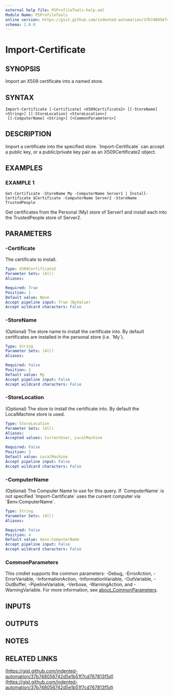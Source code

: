 ```yaml
---
external help file: PSProfileTools-help.xml
Module Name: PSProfileTools
online version: https://gist.github.com/indented-automation/37b748056742d5e1b51f7cd767813f5d
schema: 2.0.0
---
```


# Import-Certificate

## SYNOPSIS
Import an X509 certificate into a named store.

## SYNTAX

```
Import-Certificate [-Certificate] <X509Certificate2> [[-StoreName] <String>] [[-StoreLocation] <StoreLocation>]
 [[-ComputerName] <String>] [<CommonParameters>]
```

## DESCRIPTION
Import a certificate into the specified store.
\`Import-Certificate\` can accept a public key, or a public/private key pair as an X509Certificate2 object.

## EXAMPLES

### EXAMPLE 1
```
Get-Certificate -StoreName My -ComputerName Server1 | Install-Certificate $Certificate -ComputerName Server2 -StoreName TrustedPeople
```

Get certificates from the Personal (My) store of Server1 and install each into the TrustedPeople store of Server2.

## PARAMETERS

### -Certificate
The certificate to install.

```yaml
Type: X509Certificate2
Parameter Sets: (All)
Aliases:

Required: True
Position: 1
Default value: None
Accept pipeline input: True (ByValue)
Accept wildcard characters: False
```

### -StoreName
(Optional) The store name to install the certificate into.
By default certificates are installed in the personal
store (i.e.
\`My\`).

```yaml
Type: String
Parameter Sets: (All)
Aliases:

Required: False
Position: 2
Default value: My
Accept pipeline input: False
Accept wildcard characters: False
```

### -StoreLocation
(Optional) The store to install the certificate into.
By default the LocalMachine store is used.

```yaml
Type: StoreLocation
Parameter Sets: (All)
Aliases:
Accepted values: CurrentUser, LocalMachine

Required: False
Position: 3
Default value: LocalMachine
Accept pipeline input: False
Accept wildcard characters: False
```

### -ComputerName
(Optional) The Computer Name to use for this query.
If \`ComputerName\` is not specified \`Import-Certificate\` uses
the current computer via \`$env:ComputerName\`.

```yaml
Type: String
Parameter Sets: (All)
Aliases:

Required: False
Position: 4
Default value: $env:ComputerName
Accept pipeline input: False
Accept wildcard characters: False
```

### CommonParameters
This cmdlet supports the common parameters: -Debug, -ErrorAction, -ErrorVariable, -InformationAction, -InformationVariable, -OutVariable, -OutBuffer, -PipelineVariable, -Verbose, -WarningAction, and -WarningVariable. For more information, see [about_CommonParameters](http://go.microsoft.com/fwlink/?LinkID=113216).

## INPUTS

## OUTPUTS

## NOTES

## RELATED LINKS

[https://gist.github.com/indented-automation/37b748056742d5e1b51f7cd767813f5d](https://gist.github.com/indented-automation/37b748056742d5e1b51f7cd767813f5d)

